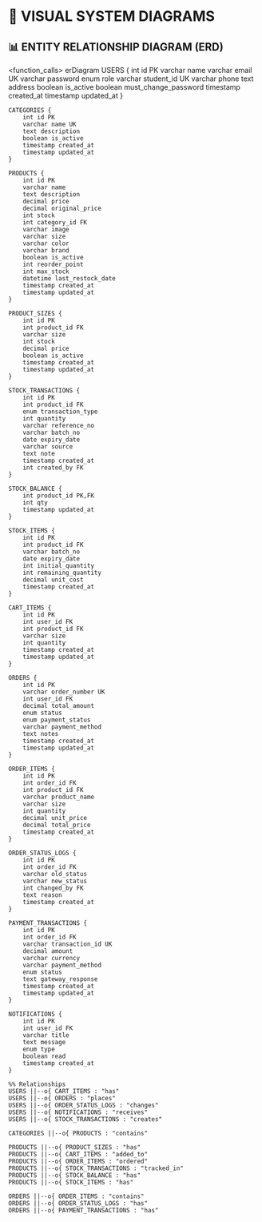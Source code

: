 # 🎨 **VISUAL SYSTEM DIAGRAMS**

## 📊 **ENTITY RELATIONSHIP DIAGRAM (ERD)**

<function_calls>
<invoke name="create_diagram">
<parameter name="content">erDiagram
    USERS {
        int id PK
        varchar name
        varchar email UK
        varchar password
        enum role
        varchar student_id UK
        varchar phone
        text address
        boolean is_active
        boolean must_change_password
        timestamp created_at
        timestamp updated_at
    }

    CATEGORIES {
        int id PK
        varchar name UK
        text description
        boolean is_active
        timestamp created_at
        timestamp updated_at
    }

    PRODUCTS {
        int id PK
        varchar name
        text description
        decimal price
        decimal original_price
        int stock
        int category_id FK
        varchar image
        varchar size
        varchar color
        varchar brand
        boolean is_active
        int reorder_point
        int max_stock
        datetime last_restock_date
        timestamp created_at
        timestamp updated_at
    }

    PRODUCT_SIZES {
        int id PK
        int product_id FK
        varchar size
        int stock
        decimal price
        boolean is_active
        timestamp created_at
        timestamp updated_at
    }

    STOCK_TRANSACTIONS {
        int id PK
        int product_id FK
        enum transaction_type
        int quantity
        varchar reference_no
        varchar batch_no
        date expiry_date
        varchar source
        text note
        timestamp created_at
        int created_by FK
    }

    STOCK_BALANCE {
        int product_id PK,FK
        int qty
        timestamp updated_at
    }

    STOCK_ITEMS {
        int id PK
        int product_id FK
        varchar batch_no
        date expiry_date
        int initial_quantity
        int remaining_quantity
        decimal unit_cost
        timestamp created_at
    }

    CART_ITEMS {
        int id PK
        int user_id FK
        int product_id FK
        varchar size
        int quantity
        timestamp created_at
        timestamp updated_at
    }

    ORDERS {
        int id PK
        varchar order_number UK
        int user_id FK
        decimal total_amount
        enum status
        enum payment_status
        varchar payment_method
        text notes
        timestamp created_at
        timestamp updated_at
    }

    ORDER_ITEMS {
        int id PK
        int order_id FK
        int product_id FK
        varchar product_name
        varchar size
        int quantity
        decimal unit_price
        decimal total_price
        timestamp created_at
    }

    ORDER_STATUS_LOGS {
        int id PK
        int order_id FK
        varchar old_status
        varchar new_status
        int changed_by FK
        text reason
        timestamp created_at
    }

    PAYMENT_TRANSACTIONS {
        int id PK
        int order_id FK
        varchar transaction_id UK
        decimal amount
        varchar currency
        varchar payment_method
        enum status
        text gateway_response
        timestamp created_at
        timestamp updated_at
    }

    NOTIFICATIONS {
        int id PK
        int user_id FK
        varchar title
        text message
        enum type
        boolean read
        timestamp created_at
    }

    %% Relationships
    USERS ||--o{ CART_ITEMS : "has"
    USERS ||--o{ ORDERS : "places"
    USERS ||--o{ ORDER_STATUS_LOGS : "changes"
    USERS ||--o{ NOTIFICATIONS : "receives"
    USERS ||--o{ STOCK_TRANSACTIONS : "creates"

    CATEGORIES ||--o{ PRODUCTS : "contains"

    PRODUCTS ||--o{ PRODUCT_SIZES : "has"
    PRODUCTS ||--o{ CART_ITEMS : "added_to"
    PRODUCTS ||--o{ ORDER_ITEMS : "ordered"
    PRODUCTS ||--o{ STOCK_TRANSACTIONS : "tracked_in"
    PRODUCTS ||--o{ STOCK_BALANCE : "has"
    PRODUCTS ||--o{ STOCK_ITEMS : "has"

    ORDERS ||--o{ ORDER_ITEMS : "contains"
    ORDERS ||--o{ ORDER_STATUS_LOGS : "has"
    ORDERS ||--o{ PAYMENT_TRANSACTIONS : "has"
